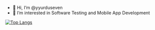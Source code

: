 - 👋 Hi, I’m @yyurduseven
- 👀 I’m interested in Software Testing and Mobile App Development


[![Top Langs](https://github-readme-stats-12uunpyq9-yyurdusevens-projects.vercel.app/api/top-langs/?username=yyurduseven&layout=pie)](https://github.com/anuraghazra/github-readme-stats)

